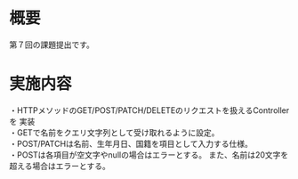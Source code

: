 # 概要
第７回の課題提出です。

# 実施内容
・HTTPメソッドのGET/POST/PATCH/DELETEのリクエストを扱えるControllerを
実装  
・GETで名前をクエリ文字列として受け取れるように設定。  
・POST/PATCHは名前、生年月日、国籍を項目として入力する仕様。  
・POSTは各項目が空文字やnullの場合はエラーとする。 
また、名前は20文字を超える場合はエラーとする。